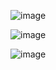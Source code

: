 ![image](https://user-images.githubusercontent.com/79847020/185783214-0756da02-1235-4393-b8cc-4350e1b1fad5.png)

![image](https://user-images.githubusercontent.com/79847020/185798154-afeb5fe1-aeb8-4651-95d4-9a0663d5ee5f.png)

![image](https://user-images.githubusercontent.com/79847020/185798252-3ea1c25f-0674-43fb-86c5-31331d1a179d.png)
